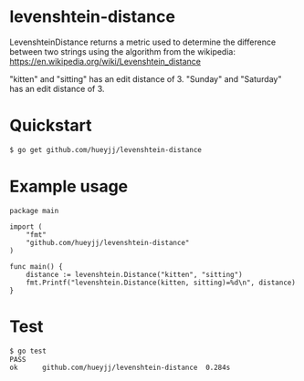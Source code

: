 # levenshtein-distance
LevenshteinDistance returns a metric used to determine the difference between two strings using the algorithm from the wikipedia: https://en.wikipedia.org/wiki/Levenshtein_distance

"kitten" and "sitting" has an edit distance of 3.
"Sunday" and "Saturday" has an edit distance of 3.

# Quickstart
```bash
$ go get github.com/hueyjj/levenshtein-distance
```

# Example usage
```golang
package main

import (
    "fmt"
    "github.com/hueyjj/levenshtein-distance"
)

func main() {
    distance := levenshtein.Distance("kitten", "sitting")
    fmt.Printf("levenshtein.Distance(kitten, sitting)=%d\n", distance)
}
```

# Test
```bash
$ go test
PASS
ok      github.com/hueyjj/levenshtein-distance  0.284s
```